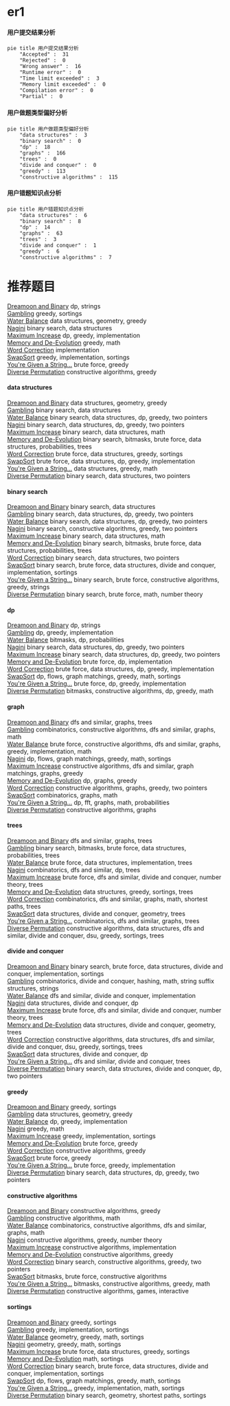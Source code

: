 # er1
<!-- tabs:start -->
#### **用户提交结果分析**

```mermaid
pie title 用户提交结果分析
    "Accepted" :  31
    "Rejected" :  0
    "Wrong answer" :  16
    "Runtime error" :  0
    "Time limit exceeded" :  3
    "Memory limit exceeded" :  0
    "Compilation error" :  0
    "Partial" :  0
```
#### **用户做题类型偏好分析**

```mermaid
pie title 用户做题类型偏好分析
    "data structures" :  3
    "binary search" :  0
    "dp" :  18
    "graphs" :  166
    "trees" :  0
    "divide and conquer" :  0
    "greedy" :  113
    "constructive algorithms" :  115
```
#### **用户错题知识点分析**

```mermaid
pie title 用户错题知识点分析
    "data structures" :  6
    "binary search" :  8
    "dp" :  14
    "graphs" :  63
    "trees" :  3
    "divide and conquer" :  1
    "greedy" :  6
    "constructive algorithms" :  7
```
<!-- tabs:end -->
# 推荐题目
[Dreamoon and Binary](http://codeforces.com/problemset/problem/477/D)		dp,
                        strings		  
[Gambling](http://codeforces.com/problemset/problem/1038/C)		greedy,
                        sortings		  
[Water Balance](https://codeforces.com/contest/1300/problem/E)		data structures,
                        geometry,
                        greedy		  
[Nagini](http://codeforces.com/problemset/problem/855/F)		binary search,
                        data structures		  
[Maximum Increase](http://codeforces.com/problemset/problem/702/A)		dp,
                        greedy,
                        implementation		  
[Memory and De-Evolution](http://codeforces.com/problemset/problem/712/C)		greedy,
                        math		  
[Word Correction](http://codeforces.com/problemset/problem/938/A)		implementation		  
[SwapSort](http://codeforces.com/problemset/problem/489/A)		greedy,
                        implementation,
                        sortings		  
[You're Given a String...](http://codeforces.com/problemset/problem/23/A)		brute force,
                        greedy		  
[Diverse Permutation](http://codeforces.com/problemset/problem/482/A)		constructive algorithms,
                        greedy		  
<!-- tabs:start -->
#### **data structures**
[Dreamoon and Binary](https://codeforces.com/contest/1300/problem/E)		data structures,
                        geometry,
                        greedy		  
[Gambling](http://codeforces.com/problemset/problem/855/F)		binary search,
                        data structures		  
[Water Balance](http://codeforces.com/problemset/problem/985/E)		binary search,
                        data structures,
                        dp,
                        greedy,
                        two pointers		  
[Nagini](http://codeforces.com/problemset/problem/1492/C)		binary search,
                        data structures,
                        dp,
                        greedy,
                        two pointers		  
[Maximum Increase](http://codeforces.com/problemset/problem/1490/G)		binary search,
                        data structures,
                        math		  
[Memory and De-Evolution](http://codeforces.com/problemset/problem/1479/D)		binary search,
                        bitmasks,
                        brute force,
                        data structures,
                        probabilities,
                        trees		  
[Word Correction](http://codeforces.com/problemset/problem/1497/A)		brute force,
                        data structures,
                        greedy,
                        sortings		  
[SwapSort](http://codeforces.com/problemset/problem/1491/C)		brute force,
                        data structures,
                        dp,
                        greedy,
                        implementation		  
[You're Given a String...](http://codeforces.com/problemset/problem/1492/B)		data structures,
                        greedy,
                        math		  
[Diverse Permutation](http://codeforces.com/problemset/problem/1436/E)		binary search,
                        data structures,
                        two pointers		  
#### **binary search**
[Dreamoon and Binary](http://codeforces.com/problemset/problem/855/F)		binary search,
                        data structures		  
[Gambling](http://codeforces.com/problemset/problem/985/E)		binary search,
                        data structures,
                        dp,
                        greedy,
                        two pointers		  
[Water Balance](http://codeforces.com/problemset/problem/1492/C)		binary search,
                        data structures,
                        dp,
                        greedy,
                        two pointers		  
[Nagini](http://codeforces.com/problemset/problem/1463/D)		binary search,
                        constructive algorithms,
                        greedy,
                        two pointers		  
[Maximum Increase](http://codeforces.com/problemset/problem/1490/G)		binary search,
                        data structures,
                        math		  
[Memory and De-Evolution](http://codeforces.com/problemset/problem/1479/D)		binary search,
                        bitmasks,
                        brute force,
                        data structures,
                        probabilities,
                        trees		  
[Word Correction](http://codeforces.com/problemset/problem/1436/E)		binary search,
                        data structures,
                        two pointers		  
[SwapSort](http://codeforces.com/problemset/problem/1461/D)		binary search,
                        brute force,
                        data structures,
                        divide and conquer,
                        implementation,
                        sortings		  
[You're Given a String...](http://codeforces.com/problemset/problem/1493/C)		binary search,
                        brute force,
                        constructive algorithms,
                        greedy,
                        strings		  
[Diverse Permutation](http://codeforces.com/problemset/problem/1487/D)		binary search,
                        brute force,
                        math,
                        number theory		  
#### **dp**
[Dreamoon and Binary](http://codeforces.com/problemset/problem/477/D)		dp,
                        strings		  
[Gambling](http://codeforces.com/problemset/problem/702/A)		dp,
                        greedy,
                        implementation		  
[Water Balance](http://codeforces.com/problemset/problem/16/E)		bitmasks,
                        dp,
                        probabilities		  
[Nagini](http://codeforces.com/problemset/problem/985/E)		binary search,
                        data structures,
                        dp,
                        greedy,
                        two pointers		  
[Maximum Increase](http://codeforces.com/problemset/problem/1492/C)		binary search,
                        data structures,
                        dp,
                        greedy,
                        two pointers		  
[Memory and De-Evolution](https://codeforces.com/contest/1457/problem/C)		brute force,
                        dp,
                        implementation		  
[Word Correction](http://codeforces.com/problemset/problem/1491/C)		brute force,
                        data structures,
                        dp,
                        greedy,
                        implementation		  
[SwapSort](http://codeforces.com/problemset/problem/1437/C)		dp,
                        flows,
                        graph matchings,
                        greedy,
                        math,
                        sortings		  
[You're Given a String...](http://codeforces.com/problemset/problem/1499/B)		brute force,
                        dp,
                        greedy,
                        implementation		  
[Diverse Permutation](http://codeforces.com/problemset/problem/1491/D)		bitmasks,
                        constructive algorithms,
                        dp,
                        greedy,
                        math		  
#### **graph**
[Dreamoon and Binary](http://codeforces.com/problemset/problem/802/J)		dfs and similar,
                        graphs,
                        trees		  
[Gambling](http://codeforces.com/problemset/problem/612/E)		combinatorics,
                        constructive algorithms,
                        dfs and similar,
                        graphs,
                        math		  
[Water Balance](http://codeforces.com/problemset/problem/1487/C)		brute force,
                        constructive algorithms,
                        dfs and similar,
                        graphs,
                        greedy,
                        implementation,
                        math		  
[Nagini](http://codeforces.com/problemset/problem/1437/C)		dp,
                        flows,
                        graph matchings,
                        greedy,
                        math,
                        sortings		  
[Maximum Increase](http://codeforces.com/problemset/problem/1470/D)		constructive algorithms,
                        dfs and similar,
                        graph matchings,
                        graphs,
                        greedy		  
[Memory and De-Evolution](http://codeforces.com/problemset/problem/1476/C)		dp,
                        graphs,
                        greedy		  
[Word Correction](http://codeforces.com/problemset/problem/1304/D)		constructive algorithms,
                        graphs,
                        greedy,
                        two pointers		  
[SwapSort](http://codeforces.com/problemset/problem/1475/C)		combinatorics,
                        graphs,
                        math		  
[You're Given a String...](http://codeforces.com/problemset/problem/553/E)		dp,
                        fft,
                        graphs,
                        math,
                        probabilities		  
[Diverse Permutation](http://codeforces.com/problemset/problem/1495/C)		constructive algorithms,
                        graphs		  
#### **trees**
[Dreamoon and Binary](http://codeforces.com/problemset/problem/802/J)		dfs and similar,
                        graphs,
                        trees		  
[Gambling](http://codeforces.com/problemset/problem/1479/D)		binary search,
                        bitmasks,
                        brute force,
                        data structures,
                        probabilities,
                        trees		  
[Water Balance](http://codeforces.com/problemset/problem/1511/C)		brute force,
                        data structures,
                        implementation,
                        trees		  
[Nagini](http://codeforces.com/problemset/problem/1499/F)		combinatorics,
                        dfs and similar,
                        dp,
                        trees		  
[Maximum Increase](http://codeforces.com/problemset/problem/1491/E)		brute force,
                        dfs and similar,
                        divide and conquer,
                        number theory,
                        trees		  
[Memory and De-Evolution](http://codeforces.com/problemset/problem/1466/D)		data structures,
                        greedy,
                        sortings,
                        trees		  
[Word Correction](http://codeforces.com/problemset/problem/1495/D)		combinatorics,
                        dfs and similar,
                        graphs,
                        math,
                        shortest paths,
                        trees		  
[SwapSort](http://codeforces.com/problemset/problem/1303/G)		data structures,
                        divide and conquer,
                        geometry,
                        trees		  
[You're Given a String...](http://codeforces.com/problemset/problem/1454/E)		combinatorics,
                        dfs and similar,
                        graphs,
                        trees		  
[Diverse Permutation](http://codeforces.com/problemset/problem/1494/D)		constructive algorithms,
                        data structures,
                        dfs and similar,
                        divide and conquer,
                        dsu,
                        greedy,
                        sortings,
                        trees		  
#### **divide and conquer**
[Dreamoon and Binary](http://codeforces.com/problemset/problem/1461/D)		binary search,
                        brute force,
                        data structures,
                        divide and conquer,
                        implementation,
                        sortings		  
[Gambling](http://codeforces.com/problemset/problem/1466/G)		combinatorics,
                        divide and conquer,
                        hashing,
                        math,
                        string suffix structures,
                        strings		  
[Water Balance](http://codeforces.com/problemset/problem/1490/D)		dfs and similar,
                        divide and conquer,
                        implementation		  
[Nagini](https://codeforces.com/contest/1483/problem/C)		data structures,
                        divide and conquer,
                        dp		  
[Maximum Increase](http://codeforces.com/problemset/problem/1491/E)		brute force,
                        dfs and similar,
                        divide and conquer,
                        number theory,
                        trees		  
[Memory and De-Evolution](http://codeforces.com/problemset/problem/1303/G)		data structures,
                        divide and conquer,
                        geometry,
                        trees		  
[Word Correction](http://codeforces.com/problemset/problem/1494/D)		constructive algorithms,
                        data structures,
                        dfs and similar,
                        divide and conquer,
                        dsu,
                        greedy,
                        sortings,
                        trees		  
[SwapSort](http://codeforces.com/problemset/problem/1482/E)		data structures,
                        divide and conquer,
                        dp		  
[You're Given a String...](http://codeforces.com/problemset/problem/566/C)		dfs and similar,
                        divide and conquer,
                        trees		  
[Diverse Permutation](http://codeforces.com/problemset/problem/1428/F)		binary search,
                        data structures,
                        divide and conquer,
                        dp,
                        two pointers		  
#### **greedy**
[Dreamoon and Binary](http://codeforces.com/problemset/problem/1038/C)		greedy,
                        sortings		  
[Gambling](https://codeforces.com/contest/1300/problem/E)		data structures,
                        geometry,
                        greedy		  
[Water Balance](http://codeforces.com/problemset/problem/702/A)		dp,
                        greedy,
                        implementation		  
[Nagini](http://codeforces.com/problemset/problem/712/C)		greedy,
                        math		  
[Maximum Increase](http://codeforces.com/problemset/problem/489/A)		greedy,
                        implementation,
                        sortings		  
[Memory and De-Evolution](http://codeforces.com/problemset/problem/23/A)		brute force,
                        greedy		  
[Word Correction](http://codeforces.com/problemset/problem/482/A)		constructive algorithms,
                        greedy		  
[SwapSort](http://codeforces.com/problemset/problem/578/B)		brute force,
                        greedy		  
[You're Given a String...](http://codeforces.com/problemset/problem/919/A)		brute force,
                        greedy,
                        implementation		  
[Diverse Permutation](http://codeforces.com/problemset/problem/985/E)		binary search,
                        data structures,
                        dp,
                        greedy,
                        two pointers		  
#### **constructive algorithms**
[Dreamoon and Binary](http://codeforces.com/problemset/problem/482/A)		constructive algorithms,
                        greedy		  
[Gambling](http://codeforces.com/problemset/problem/183/A)		constructive algorithms,
                        math		  
[Water Balance](http://codeforces.com/problemset/problem/612/E)		combinatorics,
                        constructive algorithms,
                        dfs and similar,
                        graphs,
                        math		  
[Nagini](https://codeforces.com/contest/1397/problem/C)		constructive algorithms,
                        greedy,
                        number theory		  
[Maximum Increase](http://codeforces.com/problemset/problem/1405/B)		constructive algorithms,
                        implementation		  
[Memory and De-Evolution](http://codeforces.com/problemset/problem/1493/A)		constructive algorithms,
                        greedy		  
[Word Correction](http://codeforces.com/problemset/problem/1463/D)		binary search,
                        constructive algorithms,
                        greedy,
                        two pointers		  
[SwapSort](https://codeforces.com/contest/1456/problem/B)		bitmasks,
                        brute force,
                        constructive algorithms		  
[You're Given a String...](http://codeforces.com/problemset/problem/1492/D)		bitmasks,
                        constructive algorithms,
                        greedy,
                        math		  
[Diverse Permutation](https://codeforces.com/contest/1504/problem/D)		constructive algorithms,
                        games,
                        interactive		  
#### **sortings**
[Dreamoon and Binary](http://codeforces.com/problemset/problem/1038/C)		greedy,
                        sortings		  
[Gambling](http://codeforces.com/problemset/problem/489/A)		greedy,
                        implementation,
                        sortings		  
[Water Balance](https://codeforces.com/contest/1496/problem/C)		geometry,
                        greedy,
                        math,
                        sortings		  
[Nagini](http://codeforces.com/problemset/problem/1495/A)		geometry,
                        greedy,
                        math,
                        sortings		  
[Maximum Increase](http://codeforces.com/problemset/problem/1497/A)		brute force,
                        data structures,
                        greedy,
                        sortings		  
[Memory and De-Evolution](http://codeforces.com/problemset/problem/1427/A)		math,
                        sortings		  
[Word Correction](http://codeforces.com/problemset/problem/1461/D)		binary search,
                        brute force,
                        data structures,
                        divide and conquer,
                        implementation,
                        sortings		  
[SwapSort](http://codeforces.com/problemset/problem/1437/C)		dp,
                        flows,
                        graph matchings,
                        greedy,
                        math,
                        sortings		  
[You're Given a String...](http://codeforces.com/problemset/problem/1473/A)		greedy,
                        implementation,
                        math,
                        sortings		  
[Diverse Permutation](http://codeforces.com/problemset/problem/1486/B)		binary search,
                        geometry,
                        shortest paths,
                        sortings		  
<!-- tabs:end -->

